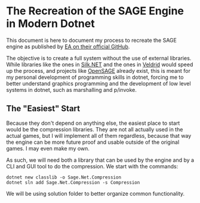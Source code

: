 # The Recreation of the SAGE Engine in Modern Dotnet

This document is here to document my process to recreate the SAGE engine as published by
[EA on their official GitHub](https://github.com/electronicarts/CnC_Generals_Zero_Hour).

The objective is to create a full system without the use of external libraries. While libraries
like the ones in [Silk.NET](https://github.com/dotnet/Silk.NET) and the ones in [Veldrid](https://github.com/veldrid/veldrid)
would speed up the process, and projects like [OpenSAGE](https://github.com/OpenSAGE) already exist,
this is meant for my personal development of programming skills in dotnet, forcing me to better understand
graphics programming and the development of low level systems in dotnet, such as marshalling and p/invoke.

## The "Easiest" Start

Because they don't depend on anything else, the easiest place to start would be the compression libraries.
They are not all actually used in the actual games, but I will implement all of them regardless, because
that way the engine can be more future proof and usable outside of the original games. I may even make my own.

As such, we will need both a library that can be used by the engine and by a CLI and GUI tool to do the compression.
We start with the commands:

```shell
dotnet new classlib -o Sage.Net.Compression
dotnet sln add Sage.Net.Compression -s Compression
```

We will be using solution folder to better organize common functionality.
